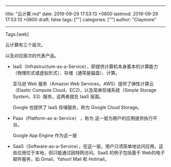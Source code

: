 
---
title: "云计算.md"
date: 2019-09-29 17:53:13 +0800
lastmod: 2019-09-29 17:53:13 +0800
draft: false
tags: [""]
categories: [""]
author: "Claymore"

---
Tags:[web]

云计算有三个层次。

以及对应层次的代表产品。

* IaaS（Infrastructure-as-a-Service），即提供计算机本身基本的计算能力（物理形式或虚拟形式）、存储（通常是磁盘）、计算。

  亚马逊 Web 服务（Amazon Web Services，AWS）提供了弹性计算云（Elastic Compute Cloud，EC2)，以及简单存储系统（Simple Storage System，S3）服务，这两者就在 IaaS 层面。

  Google 也提供了 IaaS 存储服务，称为 Google Cloud Storage。

* Paas（Platform-as-a-Service） ，称为 这一层为用户的应用提供执行平台。

  Google App Engine 作为这一层

* SaaS（Software-as-a-Service），在这一层，用户只须简单地访问应用，这些应用位于本地，但只能通过因特网访问。SaaS 的例子包括基于 Web的电子邮件服务，如 Gmail、Yahoo! Mail 和 Hotmail。








